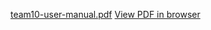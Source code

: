 [team10-user-manual.pdf](https://github.com/Kunutza/GoGreen/blob/main/team10-user-manual.pdf)
[View PDF in browser](https://drive.google.com/file/d/14i3wOVLvJTl1I1unsP1iDLLvP2KU7ehO/view?usp=sharing)
